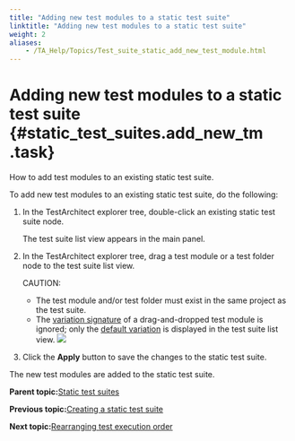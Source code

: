 ```yaml
--- 
title: "Adding new test modules to a static test suite"
linktitle: "Adding new test modules to a static test suite"
weight: 2
aliases: 
    - /TA_Help/Topics/Test_suite_static_add_new_test_module.html
---
```

# Adding new test modules to a static test suite {#static_test_suites.add_new_tm .task}

How to add test modules to an existing static test suite.

To add new test modules to an existing static test suite, do the following:

1.  In the TestArchitect explorer tree, double-click an existing static test suite node.

    The test suite list view appears in the main panel.

2.  In the TestArchitect explorer tree, drag a test module or a test folder node to the test suite list view.

    CAUTION:

    -   The test module and/or test folder must exist in the same project as the test suite.
    -   The [variation signature](../../TA_Glossary/Topics/glossaryVariationSignature.html) of a drag-and-dropped test module is ignored; only the [default variation](Variations_default.html) is displayed in the test suite list view.
    ![](../Images/add_test_modules_to_static_test_suite.png)

3.  Click the **Apply** button to save the changes to the static test suite.


The new test modules are added to the static test suite.

**Parent topic:**[Static test suites](../../TA_Help/Topics/Test_suite_static.html)

**Previous topic:**[Creating a static test suite](../../TA_Help/Topics/Test_suite_item_static.html)

**Next topic:**[Rearranging test execution order](../../TA_Help/Topics/Test_suite_static_rearrange_test_modules.html)

